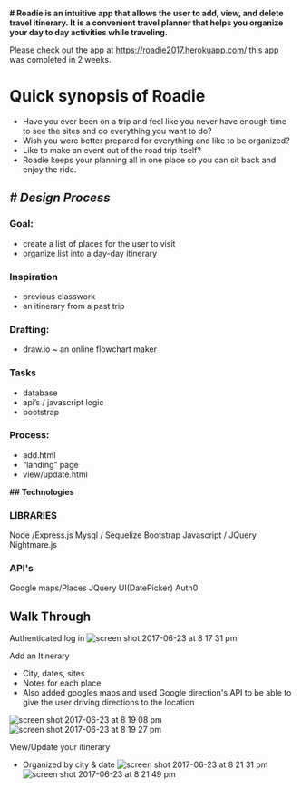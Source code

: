 **# Roadie is an intuitive app that allows the user to add, view, and delete travel itinerary. It is a convenient travel planner that helps you organize your day to day activities while traveling.**

Please check out the app at https://roadie2017.herokuapp.com/
this app was completed in 2 weeks. 

# **Quick synopsis of Roadie**
- Have you ever been on a trip and feel like you never have enough time to see the sites and do everything you want to do?
- Wish you were better prepared for everything and like to be organized?
- Like to make an event out of the road trip itself?
- Roadie keeps your planning all in one place so you can sit back and enjoy the ride.


## *# *Design Process**
### Goal: 	
- create a list of places for the user to visit
- organize list into a day-day itinerary
### Inspiration		
- previous classwork 		
- an itinerary from a past trip
### Drafting: 		
- draw.io ~ an online flowchart maker
### Tasks			
- database           
-  api’s / javascript logic		
- bootstrap
### Process: 		
- add.html		
- “landing” page		 
- view/update.html 

**## Technologies**
### LIBRARIES
Node /Express.js
Mysql / Sequelize
Bootstrap
Javascript / JQuery
Nightmare.js
### API's
Google maps/Places
JQuery UI(DatePicker)
Auth0
 
## **Walk Through**
Authenticated log in
![screen shot 2017-06-23 at 8 17 31 pm](https://user-images.githubusercontent.com/24800244/27504016-0f454e0c-5851-11e7-988d-19f851a7ca79.png)

Add an Itinerary
- City, dates, sites
- Notes for each place
- Also added googles maps and used Google direction's API to be able to give the user driving directions to the location

![screen shot 2017-06-23 at 8 19 08 pm](https://user-images.githubusercontent.com/24800244/27504030-520e00b2-5851-11e7-97fc-4e6828df438b.png)
![screen shot 2017-06-23 at 8 19 27 pm](https://user-images.githubusercontent.com/24800244/27504032-56c9f336-5851-11e7-847e-113f80863250.png)

View/Update your itinerary
- Organized by city & date
![screen shot 2017-06-23 at 8 21 31 pm](https://user-images.githubusercontent.com/24800244/27504061-b7dd2b8e-5851-11e7-8621-1aecc156365b.png)
![screen shot 2017-06-23 at 8 21 49 pm](https://user-images.githubusercontent.com/24800244/27504064-bbbe145c-5851-11e7-93bd-90fe80d5c564.png)


